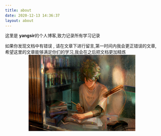 ```yaml
---
title: about
date: 2020-12-13 14:36:37
layout: about
---
```



<div>这里是 <strong>yangsir</strong>的个人博客,致力记录所有学习记录</div>
<p></p>
<div>如果你发现文档中有错误 , 请在文章下进行留言,第一时间内我会更正错误的文章,</div>
<div>希望这里的文章能够满足你们的学习,我会在之后把文档更加精炼</div>
<div style="text-align: center">
<img src='/images/about.jpg' width="350px" height="250px">
</div>

